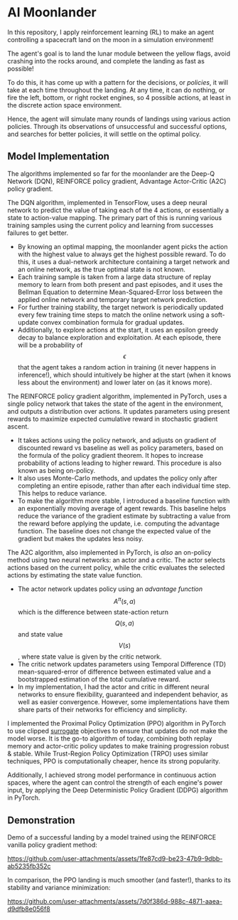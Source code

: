 # AI Moonlander

In this repository, I apply reinforcement learning (RL) to make an agent controlling a spacecraft land on the moon in a simulation environment!

The agent's goal is to land the lunar module between the yellow flags, avoid crashing into the rocks around, and complete the landing as fast as possible!

To do this, it has come up with a pattern for the decisions, or *policies*, it will take at each time throughout the landing. At any time, it can do nothing, or fire the left, bottom, or right rocket engines, so 4 possible actions, at least in the discrete action space environment.

Hence, the agent will simulate many rounds of landings using various action policies. Through its observations of unsuccessful and successful options, and searches for better policies, it will settle on the optimal policy.

## Model Implementation

The algorithms implemented so far for the moonlander are the Deep-Q Network (DQN), REINFORCE policy gradient, Advantage Actor-Critic (A2C) policy gradient.

The DQN algorithm, implemented in TensorFlow, uses a deep neural network to predict the value of taking each of the 4 actions, or essentially a state to action-value mapping. The primary part of this is running various training samples using the current policy and learning from successes failures to get better.
- By knowing an optimal mapping, the moonlander agent picks the action with the highest value to always get the highest possible reward. To do this, it uses a dual-network architecture containing a target network and an online network, as the true optimal state is not known.
- Each training sample is taken from a large data structure of replay memory to learn from both present and past episodes, and it uses the Bellman Equation to determine Mean-Squared-Error loss between the applied online network and temporary target network prediction.
- For further training stability, the target network is periodically updated every few training time steps to match the online network using a soft-update convex combination formula for gradual updates.
- Additionally, to explore actions at the start, it uses an epsilon greedy decay to balance exploration and exploitation. At each episode, there will be a probability of $$\epsilon$$ that the agent takes a random action in training (it never happens in inference!), which should intuitively be higher at the start (when it knows less about the environment) and lower later on (as it knows more).

The REINFORCE policy gradient algorithm, implemented in PyTorch, uses a single policy network that takes the state of the agent in the environment, and outputs a distribution over actions. It updates parameters using present rewards to maximize expected cumulative reward in stochastic gradient ascent.
- It takes actions using the policy network, and adjusts on gradient of discounted reward vs baseline as well as policy parameters, based on the formula of the policy gradient theorem. It hopes to increase probability of actions leading to higher reward. This procedure is also known as being on-policy. 
- It also uses Monte-Carlo methods, and updates the policy only after completing an entire episode, rather than after each individual time step. This helps to reduce variance.
- To make the algorithm more stable, I introduced a baseline function with an exponentially moving average of agent rewards. This baseline helps reduce the variance of the gradient estimate by subtracting a value from the reward before applying the update, i.e. computing the advantage function. The baseline does not change the expected value of the gradient but makes the updates less noisy.

The A2C algorithm, also implemented in PyTorch, is *also* an on-policy method using two neural networks: an actor and a critic. The actor selects actions based on the current policy, while the critic evaluates the selected actions by estimating the state value function.
- The actor network updates policy using an *advantage function* $$A^{\pi}(s, a)$$ which is the difference between state-action return $$Q(s, a)$$ and state value $$V(s)$$, where state value is given by the critic network.
- The critic network updates parameters using Temporal Difference (TD) mean-squared-error of difference between estimated value and a bootstrapped estimation of the total cumulative reward.
- In my implementation, I had the actor and critic in different neural networks to ensure flexibility, guaranteed and independent behavior, as well as easier convergence. However, some implementations have them share parts of their networks for efficiency and simplicity.

I implemented the Proximal Policy Optimization (PPO) algorithm in PyTorch to use clipped [surrogate](https://www.mathworks.com/help/gads/surrogate-optimization-algorithm.html) objectives to ensure that updates do not make the model worse. It is the go-to algorithm of today, combining both replay memory and actor-critic policy updates to make training progression robust & stable. While Trust-Region Policy Optimization (TRPO) uses similar techniques, PPO is computationally cheaper, hence its strong popularity. 

Additionally, I achieved strong model performance in continuous action spaces, where the agent can control the strength of each engine's power input, by applying the Deep Deterministic Policy Gradient (DDPG) algorithm in PyTorch.

## Demonstration

Demo of a successful landing by a model trained using the REINFORCE vanilla policy gradient method:

https://github.com/user-attachments/assets/1fe87cd9-be23-47b9-9dbb-ab5235fb352c

In comparison, the PPO landing is much smoother (and faster!), thanks to its stability and variance minimization:

https://github.com/user-attachments/assets/7d0f386d-988c-4871-aaea-d9dfb8e056f8
